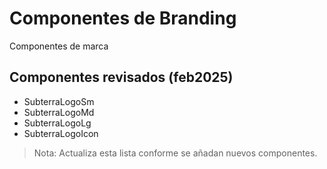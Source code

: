 # Componentes de Branding

Componentes de marca

## Componentes revisados (feb2025)

- SubterraLogoSm
- SubterraLogoMd
- SubterraLogoLg
- SubterraLogoIcon

> Nota: Actualiza esta lista conforme se añadan nuevos componentes.
